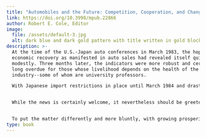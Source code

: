 ```yaml
---
title: "Automobiles and the Future: Competition, Cooperation, and Change"
link: https://doi.org/10.3998/mpub.22866
author: Robert E. Cole, Editor
image:
  file: /assets/default-3.jpg
  alt: dark blue and dark gold pattern with title written in gold block
description: >-
  At the time of the U.S.-Japan auto conferences in March 1983, the hoped-for
  economic recovery as manifested in auto sales had revealed itself quite
  modestly. Three months later, the indicators were more robust and certainly
  long overdue for those whose livelihood depends on the health of the
  industry--some of whom are university professors.

  With Japanese import restrictions in place until March 1984 and drastically reduced break-even points for domestic manufactures, rising consumer demand holds great promise for the industry. The rapidly rising stock prices of the auto-makers captures well the sense of heightened optimism, as do the various forecasts for improved profits.


  While the news is certainly welcome, it nevertheless should be greeted with caution. As Mr. Perkins noted at the conference, "we have a tendency to forget things very quickly. If we have a boom market this year, there is a good chance that a lot of things we learned will be forgotten."


  To put the matter differently and more bluntly, with growing prosperity there is the risk that management will fall back into old habits, making impossible the achievement of sustained quality and productivity improvement. Similarly, the commitment to develop cooperative relations with workers and suppliers will weaken. The union will be under membership pressure to retrieve concessions rather than to take the longer-term view. This longer-term view recognizes that "up-front increases" and adherence to existing work rules increasingly come at the sacrifice of future job security. Government policymakers will turn their attention away from the industry. This may not mean a great deal given how weakly focused their attentions has been during the last three years and how mixed and contradictory government auto policies have been for over a decade.
type: book
---
```


